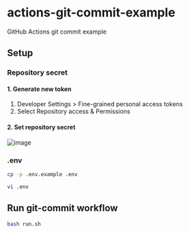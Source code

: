 # actions-git-commit-example
GitHub Actions git commit example

## Setup

### Repository secret

#### 1. Generate new token

1. Developer Settings > Fine-grained personal access tokens
2. Select Repository access & Permissions

#### 2. Set repository secret

![image](https://github.com/user-attachments/assets/a70d699d-3034-48a4-a9fe-df7d81b13f05)

### .env

```bash
cp -p .env.example .env
```

```bash
vi .env
```

## Run git-commit workflow

```bash
bash run.sh
```
